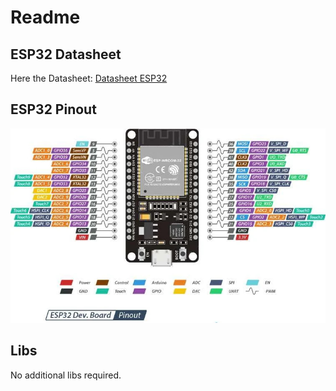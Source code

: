 # Readme
## ESP32 Datasheet

Here the Datasheet:
[Datasheet ESP32](./../assets/esp32_datasheet_en.pdf)


## ESP32 Pinout

![Alt-Text](./../assets/esp32_pinout.jpeg)

## Libs

No additional libs required.

